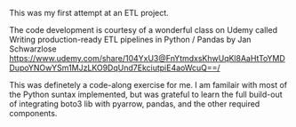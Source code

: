 This was my first attempt at an ETL project.

The code development is courtesy of a wonderful class on Udemy called Writing production-ready ETL pipelines in Python / Pandas by Jan Schwarzlose
https://www.udemy.com/share/104YxU3@FnYtmdxsKhwUqKl8AaHtToYMDDupoYNOwYSm1MJzLKO9DqUnd7EkciutpiE4aoWcuQ==/

This was definetely a code-along exercise for me. I am familair with most of the Python suntax implemented, but was grateful to learn the full 
build-out of integrating boto3 lib with pyarrow, pandas, and the other required components.
